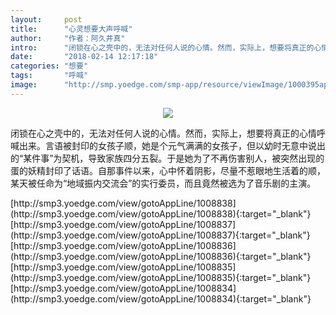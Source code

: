 ```yaml
---
layout:     post
title:      "心灵想要大声呼喊"
author:     "作者：阿久井真"
intro:      "闭锁在心之壳中的，无法对任何人说的心情。然而，实际上，想要将真正的心情呼喊出来。言语被封印的女孩子顺，她是个元气满满的女孩子，但以幼时无意中说出的“某件事”为契机，导致家族四分五裂。于是她为了不再伤害别人，被突然出现的蛋的妖精封印了话语。自那事件以来，心中怀着阴影，尽量不惹眼地生活着的顺，某天被任命为“地域振内交流会”的实行委员，而且竟然被选为了音乐剧的主演。"
date:       "2018-02-14 12:17:18"
categories: "想要"
tags:       "呼喊"
image:      "http://smp.yoedge.com/smp-app/resource/viewImage/1000395appline.png"
---
```

<div style="text-align: center">
<p><img src="http://smp.yoedge.com/smp-app/resource/viewImage/1000395appline.png"/></p>
</div>
<p class="post-meta">
<span>闭锁在心之壳中的，无法对任何人说的心情。然而，实际上，想要将真正的心情呼喊出来。言语被封印的女孩子顺，她是个元气满满的女孩子，但以幼时无意中说出的“某件事”为契机，导致家族四分五裂。于是她为了不再伤害别人，被突然出现的蛋的妖精封印了话语。自那事件以来，心中怀着阴影，尽量不惹眼地生活着的顺，某天被任命为“地域振内交流会”的实行委员，而且竟然被选为了音乐剧的主演。</span>
</p>
[http://smp3.yoedge.com/view/gotoAppLine/1008838](http://smp3.yoedge.com/view/gotoAppLine/1008838){:target="_blank"}
[http://smp3.yoedge.com/view/gotoAppLine/1008837](http://smp3.yoedge.com/view/gotoAppLine/1008837){:target="_blank"}
[http://smp3.yoedge.com/view/gotoAppLine/1008836](http://smp3.yoedge.com/view/gotoAppLine/1008836){:target="_blank"}
[http://smp3.yoedge.com/view/gotoAppLine/1008835](http://smp3.yoedge.com/view/gotoAppLine/1008835){:target="_blank"}
[http://smp3.yoedge.com/view/gotoAppLine/1008834](http://smp3.yoedge.com/view/gotoAppLine/1008834){:target="_blank"}


